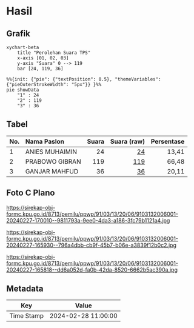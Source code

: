 # Hasil

## Grafik

```mermaid
xychart-beta
    title "Perolehan Suara TPS"
    x-axis [01, 02, 03]
    y-axis "Suara" 0 --> 119
    bar [24, 119, 36]
```

```mermaid
%%{init: {"pie": {"textPosition": 0.5}, "themeVariables": {"pieOuterStrokeWidth": "5px"}} }%%
pie showData
    "1" : 24
    "2" : 119
    "3" : 36
```

## Tabel

| No. | Nama Paslon    | Suara | Suara (raw) | Persentase |
|:--- |:-------------- | -----:| -----------:| ----------:|
| 1   | ANIES MUHAIMIN | 24    | [24][p-1]   | 13,41      |
| 2   | PRABOWO GIBRAN | 119   | [119][p-2]  | 66,48      |
| 3   | GANJAR MAHFUD  | 36    | [36][p-3]   | 20,11      |


[p-1]: https://github.com/gigit-pemilu/pemilu-2024-91-papua/blob/main/pilpres/hitung-suara/sub/91-papua/sub/03-jayapura/sub/13-waibu/sub/2006-doyo-baru/sub/001-tps/sub/paslon-1.txt
[p-2]: https://github.com/gigit-pemilu/pemilu-2024-91-papua/blob/main/pilpres/hitung-suara/sub/91-papua/sub/03-jayapura/sub/13-waibu/sub/2006-doyo-baru/sub/001-tps/sub/paslon-2.txt
[p-3]: https://github.com/gigit-pemilu/pemilu-2024-91-papua/blob/main/pilpres/hitung-suara/sub/91-papua/sub/03-jayapura/sub/13-waibu/sub/2006-doyo-baru/sub/001-tps/sub/paslon-3.txt

## Foto C Plano

https://sirekap-obj-formc.kpu.go.id/8713/pemilu/ppwp/91/03/13/20/06/9103132006001-20240227-170010--9811793a-9ee0-4da3-a186-3fc79b1121a4.jpg

https://sirekap-obj-formc.kpu.go.id/8713/pemilu/ppwp/91/03/13/20/06/9103132006001-20240227-165930--796a4dbb-cb9f-45b7-b06e-a3839f12b0c2.jpg

https://sirekap-obj-formc.kpu.go.id/8713/pemilu/ppwp/91/03/13/20/06/9103132006001-20240227-165818--dd6a052d-fa0b-42da-8520-6662b5ac390a.jpg


## Metadata

| Key        | Value               |
| ---------- | ------------------- |
| Time Stamp | 2024-02-28 11:00:00 |



